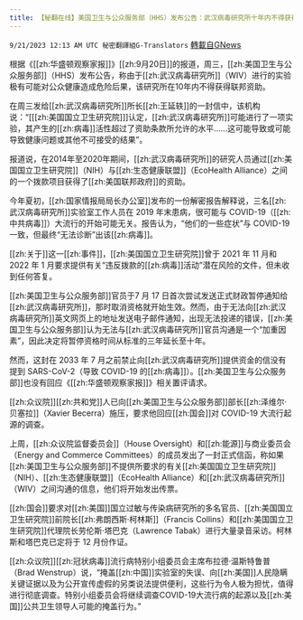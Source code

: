```yaml
---
title: 【秘翻在线】美国卫生与公众服务部（HHS）发布公告：武汉病毒研究所十年内不得获得联邦资助
---
```

`9/21/2023 12:13 AM UTC 秘密翻譯組G-Translators` [轉載自GNews](https://gnews.org/articles/1718544)

根据《[[zh:华盛顿观察家报]]》[[zh:9月20日]]的报道，周三，[[zh:美国卫生与公众服务部]]（HHS）发布公告，称由于[[zh:武汉病毒研究所]]（WIV）进行的实验极有可能对公众健康造成危险后果，该研究所在10年内不得获得联邦资助。

在周三发给[[zh:武汉病毒研究所]]所长[[zh:王延轶]]的一封信中，该机构说：“\[[[zh:美国国立卫生研究院]]\]认定，[[zh:武汉病毒研究所]]可能进行了一项实验，其产生的[[zh:病毒]]活性超过了资助条款所允许的水平......这可能导致或可能导致健康问题或其他不可接受的结果”。

报道说，在2014年至2020年期间，[[zh:武汉病毒研究所]]的研究人员通过[[zh:美国国立卫生研究院]]（NIH）与[[zh:生态健康联盟]]（EcoHealth Alliance）之间的一个拨款项目获得了[[zh:美国联邦政府]]的资助。

今年夏初，[[zh:国家情报局局长办公室]]发布的一份解密报告解释说，三名[[zh:武汉病毒研究所]]实验室工作人员在 2019 年末患病，很可能与 COVID-19（[[zh:中共病毒]]）大流行的开始可能无关。报告认为，“他们的一些症状”与 COVID-19 一致，但最终“无法诊断”出该[[zh:病毒]]。

[[zh:关于]]这一[[zh:事件]]，[[zh:美国国立卫生研究院]]曾于 2021 年 11 月和 2022 年 1 月要求提供有关“违反拨款的[[zh:病毒]]活动”潜在风险的文件，但未收到任何答复。

[[zh:美国卫生与公众服务部]]官员于7 月 17 日首次尝试发送正式财政暂停通知给[[zh:武汉病毒研究所]]，那时取消资格就开始生效。然而，由于无法向[[zh:武汉病毒研究所]]英文网页上的地址发送电子邮件通知，出现无法投递的错误，[[zh:美国卫生与公众服务部]]认为无法与[[zh:武汉病毒研究所]]官员沟通是一个“加重因素”，因此决定将暂停资格时间从标准的三年延长至十年。

然而，这封在 2033 年 7 月之前禁止向[[zh:武汉病毒研究所]]提供资金的信没有提到 SARS-CoV-2（导致 COVID-19 的[[zh:病毒]]）。[[zh:美国卫生与公众服务部]]也没有回应《[[zh:华盛顿观察家报]]》相关置评请求。

[[zh:众议院]][[zh:共和党]]人已向[[zh:美国卫生与公众服务部]]部长[[zh:泽维尔·贝塞拉]]（Xavier Becerra）施压，要求他回应[[zh:国会]]对 COVID-19 大流行起源的调查。

上周，[[zh:众议院监督委员会]]（House Oversight）和[[zh:能源]]与商业委员会（Energy and Commerce Committees）的成员发出了一封正式信函，称如果[[zh:美国卫生与公众服务部]]不提供所要求的有关[[zh:美国国立卫生研究院]]（NIH）、[[zh:生态健康联盟]]（EcoHealth Alliance）和[[zh:武汉病毒研究所]]（WIV）之间沟通的信息，他们将开始发出传票。

[[zh:国会]]要求对[[zh:美国]]国立过敏与传染病研究所的多名官员、[[zh:美国国立卫生研究院]]前院长[[zh:弗朗西斯·柯林斯]]（Francis Collins）和[[zh:美国国立卫生研究院]]代理院长劳伦斯·塔巴克（Lawrence Tabak）进行大量录音采访。柯林斯和塔巴克已定将于 12 月份作证。

[[zh:众议院]][[zh:冠状病毒]]流行病特别小组委员会主席布拉德·温斯特鲁普（Brad Wenstrup）说，“掩盖[[zh:中国]]实验室的失误、向[[zh:美国]]人民隐瞒关键证据以及为公开宣传虚假的另类说法提供便利，这些行为令人极为担忧，值得进行彻底调查。特别小组委员会将继续调查COVID-19大流行病的起源以及[[zh:美国]]公共卫生领导人可能的掩盖行为。”
